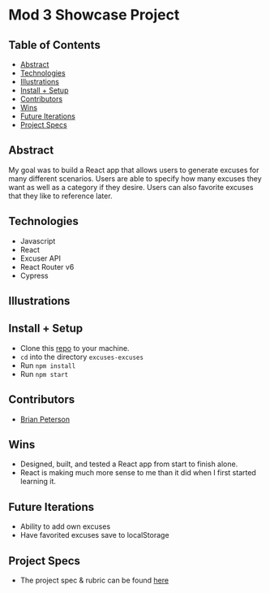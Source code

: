# Mod 3 Showcase Project

## Table of Contents
  - [Abstract](#abstract)
  - [Technologies](#technologies)
  - [Illustrations](#illustrations)
  - [Install + Setup](#set-up)
  - [Contributors](#contributors)
  - [Wins](#wins)
  - [Future Iterations](#future-iterations)
  - [Project Specs](#project-specs)

## Abstract
My goal was to build a React app that allows users to generate excuses for many different scenarios. Users are able to specify how many excuses they want as well as a category if they desire. Users can also favorite excuses that they like to reference later.

## Technologies
  - Javascript
  - React
  - Excuser API
  - React Router v6
  - Cypress

## Illustrations

## Install + Setup
  - Clone this [repo](https://github.com/bpeterson2579/excuses-excuses) to your machine.
  - `cd` into the directory `excuses-excuses`
  - Run `npm install`
  - Run `npm start`

## Contributors
  - [Brian Peterson](https://github.com/bpeterson2579)

## Wins
  - Designed, built, and tested a React app from start to finish alone. 
  - React is making much more sense to me than it did when I first started learning it. 

## Future Iterations
  - Ability to add own excuses
  - Have favorited excuses save to localStorage

## Project Specs
  - The project spec & rubric can be found [here](https://frontend.turing.edu/projects/module-3/showcase.html)
